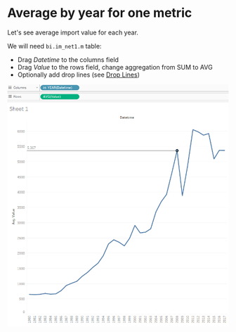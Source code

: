 # Average by year for one metric

Let's see average import value for each year.

We will need `bi.im_net1.m` table:

- Drag _Datetime_ to the columns field
- Drag _Value_ to the rows field, change aggregation from SUM to AVG
- Optionally add drop lines (see [Drop Lines](comparision_of_two_metrics_at_one_bar_graph.md/#drop-lines))

![](images/average_by_year.png)

